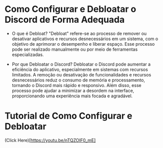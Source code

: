# Como Configurar e Debloatar o Discord de Forma Adequada

+ O que é Debloat?
"Debloat" refere-se ao processo de remover ou desativar aplicativos e recursos desnecessários em um sistema, com o objetivo de aprimorar o desempenho e liberar espaço. Esse processo pode ser realizado manualmente ou por meio de ferramentas especializadas.

+ Por que Debloatar o Discord?
Debloatar o Discord pode aumentar a eficiência do aplicativo, especialmente em sistemas com recursos limitados. A remoção ou desativação de funcionalidades e recursos desnecessários reduz o consumo de memória e processamento, tornando o Discord mais rápido e responsivo. Além disso, esse processo pode ajudar a minimizar a desordem na interface, proporcionando uma experiência mais focada e agradável.

# Tutorial de Como Configurar e Debloatar
(Click Here)[https://youtu.be/nTQZOIF0_mE]
